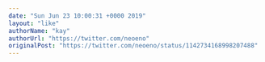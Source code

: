 ```yaml
---
date: "Sun Jun 23 10:00:31 +0000 2019"
layout: "like"
authorName: "kay"
authorUrl: "https://twitter.com/neoeno"
originalPost: "https://twitter.com/neoeno/status/1142734168998207488"
---
```

